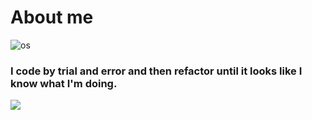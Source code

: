 <!--
**B1TC0R3/B1TC0R3** is a ✨ _special_ ✨ repository because its `README.md` (this file) appears on your GitHub profile.

Here are some ideas to get you started:

- 🔭 I’m currently working on ...
- 🌱 I’m currently learning ...
- 👯 I’m looking to collaborate on ...
- 🤔 I’m looking for help with ...
- 💬 Ask me about ...
- 📫 How to reach me: ...
- 😄 Pronouns: ...
- ⚡ Fun fact: ...
-->
<h1>About me</h1>

![os](https://svgshare.com/i/Zhy.svg)

<h3>I code by trial and error and then refactor until it looks like I know what I'm doing.</h3>


<a href="https://github.com/anuraghazra/github-readme-stats">
  <img align="center" valign="center" src="https://github-readme-stats.vercel.app/api?username=b1tc0r3&show_icons=true&theme=great-gatsby" />
</a>

